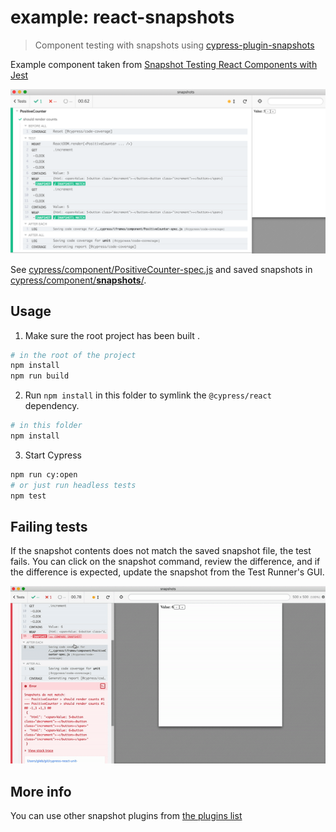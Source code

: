 # example: react-snapshots

> Component testing with snapshots using [cypress-plugin-snapshots](https://github.com/meinaart/cypress-plugin-snapshots)

Example component taken from [Snapshot Testing React Components with Jest](https://semaphoreci.com/community/tutorials/snapshot-testing-react-components-with-jest)

![Snapshot test](images/snapshot-test.png)

See [cypress/component/PositiveCounter-spec.js](cypress/component/PositiveCounter-spec.js) and saved snapshots in [cypress/component/**snapshots**/](cypress/component/__snapshots__/PositiveCounter-spec.js.snap).

## Usage

1. Make sure the root project has been built .

```bash
# in the root of the project
npm install
npm run build
```

2. Run `npm install` in this folder to symlink the `@cypress/react` dependency.

```bash
# in this folder
npm install
```

3. Start Cypress

```bash
npm run cy:open
# or just run headless tests
npm test
```

## Failing tests

If the snapshot contents does not match the saved snapshot file, the test fails. You can click on the snapshot command, review the difference, and if the difference is expected, update the snapshot from the Test Runner's GUI.

![Update snapshot](images/update-snapshot.gif)

## More info

You can use other snapshot plugins from [the plugins list](https://on.cypress.io/plugins)
